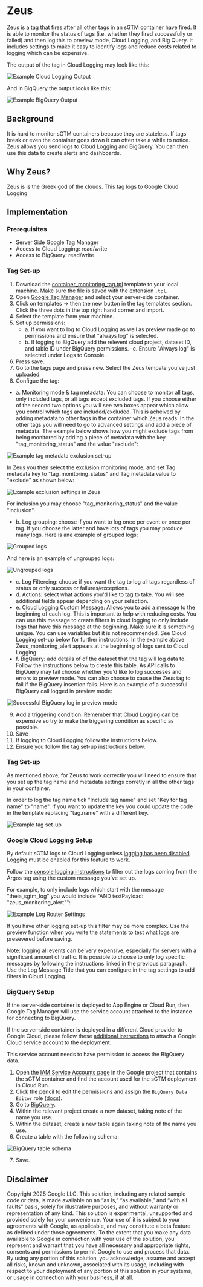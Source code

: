 # Zeus

Zeus is a tag that fires after all other tags in an sGTM container have
fired. It is able to monitor the status of tags (i.e. whether they fired
successfully or failed) and then log this to preview mode, Cloud Logging,
and Big Query. It includes settings to make it easy to identify logs and
reduce costs related to logging which can be expensive.

The output of the tag in Cloud Logging may look like this:

![Example Cloud Logging Output](./img/example_cloud_logging_output.png)

And in BigQuery the output looks like this:

![Example BigQuery Output](./img/example_bigquery_output.png)

## Background

It is hard to monitor sGTM containers because they are stateless. If tags
break or even the container goes down it can often take a while to notice.
Zeus allows you send logs to Cloud Logging and BigQuery. You can then use
this data to create alerts and dashboards.

## Why Zeus?

[Zeus](https://en.wikipedia.org/wiki/Zeus) is is the Greek god of the
clouds. This tag logs to Google Cloud Logging

## Implementation

### Prerequisites

- Server Side Google Tag Manager
- Access to Cloud Logging: read/write
- Access to BigQuery: read/write

### Tag Set-up

1. Download the [container_monitoring_tag.tpl](./container_monitoring_tag.tpl)
   template to your local machine. Make sure the file is saved with the extension `.tpl`.
2. Open [Google Tag Manager](https://tagmanager.google.com) and select your
   server-side container.
3. Click on templates -> then the new button in the tag templates section. Click the
   three dots in the top right hand corner and import.
4. Select the template from your machine.
5. Set up permissions:
   - a. If you want to log to Cloud Logging as well as preview made go to permissions and
     ensure that "always log" is selected.
   - b. If logging to BigQuery add the relevent cloud project, dataset ID, and table
     ID under BigQuery permissions.
     -c. Ensure "Always log" is selected under Logs to Console.
6. Press save.
7. Go to the tags page and press new. Select the Zeus tempate you've just uploaded.
8. Configue the tag:

- a. Monitoring mode & tag metadata: You can choose to monitor all tags, only included tags, or all
  tags except excluded tags. If you choose either of the second two options you will
  see two boxes appear which allow you control which tags are included/excluded. This
  is acheived by adding metadata to other tags in the container which Zeus reads. In the
  other tags you will need to go to advanced settings and add a piece of metadata. The
  example below shows how you might exclude tags from being monitored by adding a piece
  of metadata with the key "tag_monitoring_status" and the value "exclude":

![Example tag metadata exclusion set-up](./img/example_tag_metadata_exclusion.png)

In Zeus you then select the exclusion monitoring mode, and set Tag metadata key
to "tag_monitoring_status" and Tag metadata value to "exclude" as shown below:

![Example exclusion settings in Zeus](./img/example_exclusion_settings.png)

For inclusion you may choose "tag_monitoring_status" and the value "inclusion".

- b. Log grouping: choose if you want to log once per event or once per tag. If
  you choose the latter and have lots of tags you may produce many logs. Here
  is ane example of grouped logs:

![Grouped logs](./img/grouped_logs.png)

And here is an example of ungrouped logs:

![Ungrouped logs](./img/ungrouped_logs.png)

- c. Log Filtereing: choose if you want the tag to log all tags regardless
  of status or only success or failures/exceptions.
- d. Actions: select what actions you'd like to tag to take. You will see
  additional fields appear depending on your selection.
- e. Cloud Logging Custom Message: Allows you to add a message to the beginning
  of each log. This is important to help with reducing costs. You can use this
  message to create filters in cloud logging to only include logs that have this
  message at the beginning. Make sure it is something unique. You can use variables
  but it is not recommended. See Cloud Logging set-up below for further instructions.
  In the example above Zeus_monitoring_alert appears at the beginning of logs sent
  to Cloud Logging
- f. BigQuery: add details of of the dataset that the tag will log data to. Follow
  the instructions below to create this table. As API calls to BigQuery may fail
  choose whether you'd like to log successes and errors to preview mode. You can also
  choose to cause the Zeus tag to fail if the BigQuery insertion fails. Here is an
  example of a successful BigQuery call logged in preview mode:

![Successful BigQuery log in preview mode](./img/bigquery_log.png)

9. Add a triggering condition. Remember that Cloud Logging can be expensive
   so try to make the triggering condition as specific as possible.
10. Save
11. If logging to Cloud Logging follow the instructions below.
12. Ensure you follow the tag set-up instructions below.

### Tag Set-up

As mentioned above, for Zeus to work correctly you will need to ensure that you
set up the tag name and metadata settings corretly in all the other tags in your
container.

In order to log the tag name tick "Include tag name" and set "Key for tag name"
to "name". If you want to update the key you could update the code in the template
replacing "tag.name" with a different key.

![Example tag set-up](./img/example_tag_metadata_exclusion.png)

### Google Cloud Logging Setup

By default sGTM logs to Cloud Logging unless [logging has been disabled](https://developers.google.com/tag-platform/tag-manager/server-side/cloud-run-setup-guide?provisioning=manual#console-logging).
Logging must be enabled for this feature to work.

Follow the [console logging instructions](https://developers.google.com/tag-platform/tag-manager/server-side/cloud-run-setup-guide?provisioning=manual#optional_disable_logging)
to filter out the logs coming from the Argos tag using the custom message
you've set up.

For example, to only include logs which start with the message
"theia_sgtm_log" you would include "AND textPayload: "zeus_monitoring_alert"":

![Example Log Router Settings](./img/example_log_router_settings.png)

If you have other logging set-up this filter may be more complex. Use
the preview function when you write the statements to test what logs
are presevered before saving.

Note: logging all events can be very expensive, especially for servers with a
significant amount of traffic. It is possible to choose to only log specific
messages by following the instructions linked in the previous paragraph. Use
the Log Message Title that you can configure in the tag settings to add filters
in Cloud Logging.

### BigQuery Setup

If the server-side container is deployed to App Engine or Cloud Run, then Google
Tag Manager will use the service account attached to the instance for connecting
to BigQuery.

If the server-side container is deployed in a different Cloud provider to Google
Cloud, please follow these [additional instructions](https://developers.google.com/tag-platform/tag-manager/server-side/manual-setup-guide#optional_include_google_cloud_credentials) to attach
a Google Cloud service account to the deployment.

This service account needs to have permission to access the BigQuery data.

1. Open the [IAM Service Accounts page](https://console.cloud.google.com/iam-admin/serviceaccounts) in the Google
   project that contains the sGTM container and find the account used for the sGTM deployment
   in Cloud Run.
2. Click the pencil to edit the permissions and assign the `BigQuery Data Editor` role ([docs](https://cloud.google.com/iam/docs/understanding-roles#bigquery.dataEditor)).
3. Go to [BigQuery](https://pantheon.corp.google.com/bigquery).
4. Within the relevant project create a new dataset, taking note of the name you use.
5. Within the dataset, create a new table again taking note of the name you use.
6. Create a table with the following schema:

![BigQuery table schema](./img/bigquery_table_schema.png)

7. Save.

## Disclaimer

Copyright 2025 Google LLC. This solution, including any related sample code or
data, is made available on an “as is,” “as available,” and “with all faults”
basis, solely for illustrative purposes, and without warranty or representation
of any kind. This solution is experimental, unsupported and provided solely for
your convenience. Your use of it is subject to your agreements with Google, as
applicable, and may constitute a beta feature as defined under those agreements.
To the extent that you make any data available to Google in connection with your
use of the solution, you represent and warrant that you have all necessary and
appropriate rights, consents and permissions to permit Google to use and process
that data. By using any portion of this solution, you acknowledge, assume and
accept all risks, known and unknown, associated with its usage, including with
respect to your deployment of any portion of this solution in your systems, or
usage in connection with your business, if at all.
